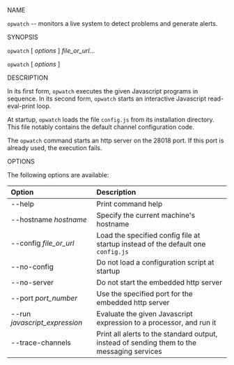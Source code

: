 NAME

`opwatch` -- monitors a live system to detect problems and generate alerts.

SYNOPSIS

`opwatch` [ *options* ] *file_or_url*...

`opwatch` [ *options* ]

DESCRIPTION

In its first form, `opwatch` executes the given Javascript programs in sequence. In its second form, `opwatch`
starts an interactive Javascript read-eval-print loop.

At startup, `opwatch` loads the file `config.js` from its installation directory. This file notably contains the
default channel configuration code.

The `opwatch` command starts an http server on the 28018 port. If this port is already used, the execution fails. 

OPTIONS

The following options are available:

| Option | Description |                                               
| :--- | :--- |                                               
| --help | Print command help |                                           
| --hostname *hostname* | Specify the current machine's hostname |                    
| --config *file_or_url* | Load the specified config file at startup instead of the default one `config.js` |         
| --no-config | Do not load a configuration script at startup |       
| --no-server | Do not start the embedded http server |                     
| --port *port_number* | Use the specified port for the embedded http server |       
| --run *javascript_expression* | Evaluate the given Javascript expression to a processor, and run it |                                              
| --trace-channels | Print all alerts to the standard output, instead of sending them to the messaging services |
